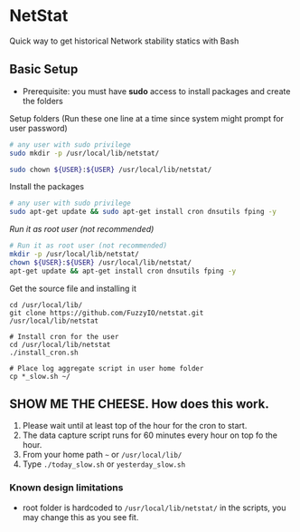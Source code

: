 # NetStat
Quick way to get historical Network stability statics with Bash

## Basic Setup

* Prerequisite: you must have **sudo** access to install packages and create the folders

Setup folders (Run these one line at a time since system might prompt for user password)
```bash
# any user with sudo privilege
sudo mkdir -p /usr/local/lib/netstat/

sudo chown ${USER}:${USER} /usr/local/lib/netstat/
```

Install the packages
```bash
# any user with sudo privilege
sudo apt-get update && sudo apt-get install cron dnsutils fping -y
```

*Run it as root user (not recommended)*
```bash
# Run it as root user (not recommended)
mkdir -p /usr/local/lib/netstat/
chown ${USER}:${USER} /usr/local/lib/netstat/
apt-get update && apt-get install cron dnsutils fping -y
```

Get the source file and installing it
```
cd /usr/local/lib/
git clone https://github.com/FuzzyIO/netstat.git /usr/local/lib/netstat

# Install cron for the user
cd /usr/local/lib/netstat
./install_cron.sh

# Place log aggregate script in user home folder
cp *_slow.sh ~/

```

## SHOW ME THE CHEESE. How does this work. 
1. Please wait until at least top of the hour for the cron to start. 
2. The data capture script runs for 60 minutes every hour on top fo the hour.
3. From your home path `~` or `/usr/local/lib/`
4. Type `./today_slow.sh` or `yesterday_slow.sh`


### Known design limitations
* root folder is hardcoded to `/usr/local/lib/netstat/` in the scripts, you may change this as you see fit.

